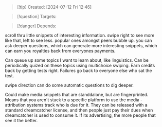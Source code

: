
>[!tip] Created: [2024-07-12 Fri 12:46]

>[!question] Targets: 

>[!danger] Depends: 

scroll thru little snippets of interesting information.
swipe right to see more like that, left to see less.
popular ones amongst peers bubble up.
you can ask deeper questions, which can generate more interesting snippets, which can earn you royalties back from everyones payments.

Can queue up some topics I want to learn about, like linguistics.
Can be periodically quized on these topics using multichoice swiping.
Earn credits back by getting tests right.  Failures go back to everyone else who sat the test.

swipe direction can do some automatic questions to dig deeper.

Could make media snippets that are standdalone, but are fingerprinted.  Means that you aren't stuck to a specific platform to use the media - attribution systems track who is due for it.  They can be released with a standard dreamcatcher license, and then people just pay their dues when dreamcatcher is used to consume it.
If its advertising, the more people that see it the better.